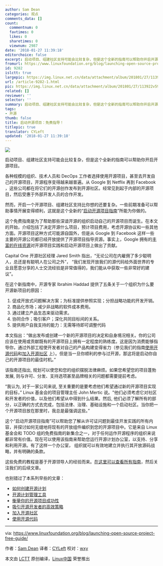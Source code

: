```yaml
---
author: Sam Dean
categories: 观点
comments_data: []
count:
  commentnum: 0
  favtimes: 0
  likes: 0
  sharetimes: 0
  viewnum: 2987
date: '2018-01-27 11:39:18'
editorchoice: false
excerpt: 启动项目、组建社区支持可能会比较复杂，但是这个全新的指南可以帮助你开启开源项目。
fromurl: https://www.linuxfoundation.org/blog/launching-open-source-project-free-guide/
id: 9282
islctt: true
largepic: https://img.linux.net.cn/data/attachment/album/201801/27/113922v59x9hx61pdhkgch.jpg
url: /article-9282-1.html
pic: https://img.linux.net.cn/data/attachment/album/201801/27/113922v59x9hx61pdhkgch.jpg.thumb.jpg
related: []
reviewer: ''
selector: ''
summary: 启动项目、组建社区支持可能会比较复杂，但是这个全新的指南可以帮助你开启开源项目。
tags:
- 开源
thumb: false
title: 启动开源项目：免费指导！
titlepic: true
translator: CYLeft
updated: '2018-01-27 11:39:18'
---
```


![](/data/attachment/album/201801/27/113922v59x9hx61pdhkgch.jpg)


启动项目、组建社区支持可能会比较复杂，但是这个全新的指南可以帮助你开启开源项目。


各种规模的组织、技术人员和 DecOps 工作者选择使用开源项目，甚至去开发自己的开源项目，开源程序变得越来越普遍。从 Google 到 Netflix 再到 Facebook ，这些公司都在将它们的开源创作发布到开源社区。经常见到起于内部的开源项目，然后受惠于外部开发人员的合作开发。


然而，开启一个开源项目、组建社区支持比你想的还要复杂。一些前期准备可以帮助事情开展变得顺利，这就是这个全新的“[启动开源项目指南](https://www.linuxfoundation.org/resources/open-source-guides/starting-open-source-project/)”所能为你做的。


这个免费指南是为了帮助那些深谙开源的组织启动自己的开源项目而诞生。在本文的开始，介绍包括了决定开源什么项目，预计项目费用，考虑开源协议和一些其他方面。开源项目这种方式可能源自国外，但是从 Google 到 Facebook 这样一些主要的开源公司都已经开放提供了开源项目指导资源。事实上，Google 拥有的[丰富的在线资源](https://www.linux.com/blog/learn/chapter/open-source-management/2017/5/googles-new-home-all-things-open-source-runs-deep)对开源项目实践和启动开源项目上做出了贡献。


Capital One 开源社区经理 Jared Smith 指出，“无论公司在内雇佣了多少聪明人，总还是有聪明人在公司之外”， “我们发现开放我们的源代码给外面世界的专业且愿意分享的人士交流经验是非常值得的，我们能从中获取一些非常好的建议”。


在这个新指南中，开源专家 Ibrahim Haddad 提供了五条关于一个组织为什么要开源新项目的原因：


1. 促成开放式问题解决方案；为标准提供参照实现；分担战略功能的开发开销。
2. 商品化市场；减少非战略的软件成本费用。
3. 通过建立产品生态来驱动需求。
4. 协同合作；吸引客户；深化共同目标间的关系。
5. 提供用户自我支持的能力：无需等待即可调整代码


本文指出：“做出发布或创建一个新的开源项目的决定和自身境况相关。你的公司应该在使用或贡献既有的开源项目上拥有一定程度的熟练度。这是因为消费能够指导你，通过外部工程使开发者对自己的产品构建变得省力（参见我们的指南[使用开源代码](https://www.linuxfoundation.org/using-open-source-code/)和[加入开源社区](https://www.linuxfoundation.org/participating-open-source-communities/)  上）。但是当一旦你顺利的参与过开源，那这将是启动你自己的开源项目的最佳时机。”


该指南还指出, 规划可以使您和您的组织摆脱法律麻烦。如果您希望您的项目蓬勃发展, 则与许可、分发、支持选项甚至品牌相关的问题都需要提前考虑。


“我认为, 对于一家公司来说, 至关重要的是要考虑他们希望通过新的开源项目实现的目标，” Linux 基金会的项目管理主任 John Mertic 说。"他们必须考虑它对社区和开发者的价值，以及他们希望从中得到什么结果。然后, 他们必须了解所有的部分，以正确的方式去完成，包括法律、治理、基础设施和一个启动社区。当你把一个开源项目放在那里时，我总是最强调这些。”


这个“启动开源项目指南”可以帮助您了解从许可证问题到最佳开发实践的所有内容，并探讨如何无缝地将现有的开放组件编织到您的开源项目中。它是来自 Linux 基金会和 TODO 组的免费指南的新集合之一，对于任何运作开源程序的组织来说都非常有价值。现在可以使用该指南来帮助您运行开源计划办公室，以支持、分享和利用开源。有了这样一个办公室， 组织就可以有效地建立并执行其开放源码战略，并有明确的条款。


这些免费的教程是基于开源领导人的经验而来。[在这里可以查看所有指南](https://github.com/todogroup/guides)，然后关注我们的后续文章。


也别错过了本系列早些的文章：


* [如何创建开源计划](https://github.com/todogroup/guides/blob/master/creating-an-open-source-program.md)
* [开源计划管理工具](https://www.linuxfoundation.org/blog/managing-open-source-programs-free-guide/)
* [衡量你的开源项目成功性](https://www.linuxfoundation.org/measuring-your-open-source-program-success/)
* [吸引开源开发者的高效策略](https://www.linuxfoundation.org/blog/effective-strategies-recruiting-open-source-developers/)
* [加入开源社区](https://www.linuxfoundation.org/participating-open-source-communities/)
* [使用开源代码](https://www.linuxfoundation.org/using-open-source-code/)




---


via: <https://www.linuxfoundation.org/blog/launching-open-source-project-free-guide/>


作者：[Sam Dean](https://www.linuxfoundation.org/author/sdean/) 译者：[CYLeft](https://github.com/CYLeft) 校对：[wxy](https://github.com/wxy)


本文由 [LCTT](https://github.com/LCTT/TranslateProject) 原创编译，[Linux中国](https://linux.cn/) 荣誉推出